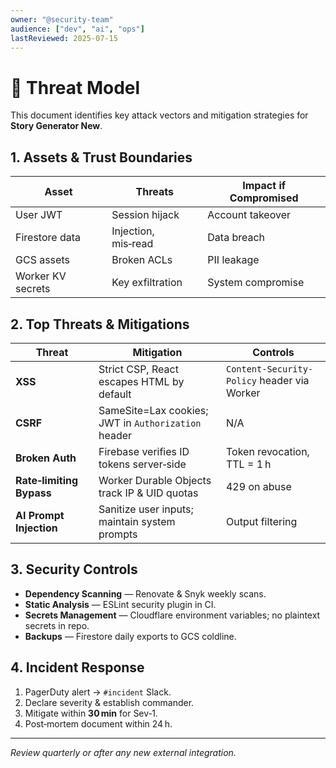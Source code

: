 ```yaml
---
owner: "@security-team"
audience: ["dev", "ai", "ops"]
lastReviewed: 2025-07-15
---
```


# 🔐 Threat Model

This document identifies key attack vectors and mitigation strategies for **Story Generator New**.

## 1. Assets & Trust Boundaries

| Asset | Threats | Impact if Compromised |
|-------|---------|-----------------------|
| User JWT | Session hijack | Account takeover |
| Firestore data | Injection, mis‑read | Data breach |
| GCS assets | Broken ACLs | PII leakage |
| Worker KV secrets | Key exfiltration | System compromise |

## 2. Top Threats & Mitigations

| Threat | Mitigation | Controls |
|--------|------------|----------|
| **XSS** | Strict CSP, React escapes HTML by default | `Content-Security-Policy` header via Worker |
| **CSRF** | SameSite=Lax cookies; JWT in `Authorization` header | N/A |
| **Broken Auth** | Firebase verifies ID tokens server‑side | Token revocation, TTL = 1 h |
| **Rate‑limiting Bypass** | Worker Durable Objects track IP & UID quotas | 429 on abuse |
| **AI Prompt Injection** | Sanitize user inputs; maintain system prompts | Output filtering |

## 3. Security Controls

* **Dependency Scanning** — Renovate & Snyk weekly scans.
* **Static Analysis** — ESLint security plugin in CI.
* **Secrets Management** — Cloudflare environment variables; no plaintext secrets in repo.
* **Backups** — Firestore daily exports to GCS coldline.

## 4. Incident Response

1. PagerDuty alert → `#incident` Slack.
2. Declare severity & establish commander.
3. Mitigate within **30 min** for Sev‑1.
4. Post‑mortem document within 24 h.

---

_Review quarterly or after any new external integration._
